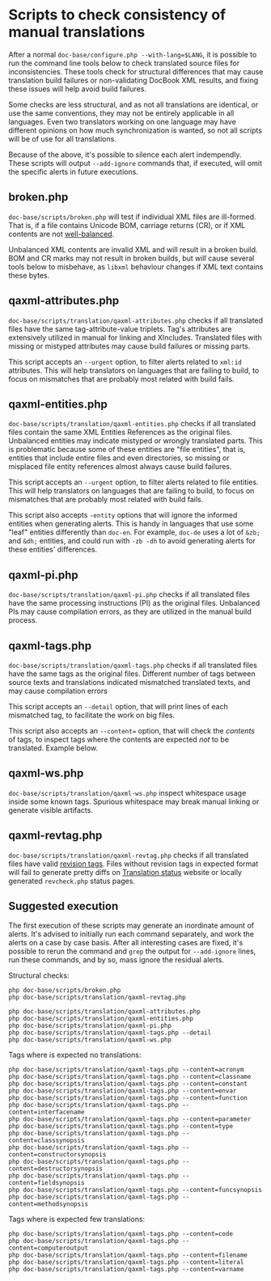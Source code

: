 # Scripts to check consistency of manual translations

After a normal `doc-base/configure.php --with-lang=$LANG`, it is possible to
run the command line tools below to check translated source files
for inconsistencies. These tools check for structural differences
that may cause translation build failures or non-validating DocBook XML
results, and fixing these issues will help avoid build failures.

Some checks are less structural, and as not all translations are identical,
or use the same conventions, they may not be entirely applicable in all
languages. Even two translators working on one language may have different
opinions on how much synchronization is wanted, so not all scripts will be of
use for all translations.

Because of the above, it's possible to silence each alert indempendly. These
scripts will output `--add-ignore` commands that, if executed, will omit the
specific alerts in future executions.

## broken.php

`doc-base/scripts/broken.php` will test if individual XML files are
ill-formed. That is, if a file contains Unicode BOM, carriage returns (CR),
or if XML contents are not
[well-balanced](https://www.w3.org/TR/xml-fragment/#defn-well-balanced).

Unbalanced XML contents are invalid XML and will result in a broken build.
BOM and CR marks may not result in broken builds, but *will* cause several
tools below to misbehave, as `libxml` behaviour changes if XML text contains
these bytes.

## qaxml-attributes.php

`doc-base/scripts/translation/qaxml-attributes.php` checks if all translated
files have the same tag-attribute-value triplets. Tag's attributes are
extensively utilized in manual for linking and XIncludes. Translated files
with missing or mistyped attributes may cause build failures or missing parts.

This script accepts an `--urgent` option, to filter alerts related to `xml:id`
attributes. This will help translators on languages that are failing to build,
to focus on mismatches that are probably most related with build fails.

## qaxml-entities.php

`doc-base/scripts/translation/qaxml-entities.php` checks if all translated
files contain the same XML Entities References as the original files.
Unbalanced entities may indicate mistyped or wrongly translated parts. This
is problematic because some of these entities are "file
entities", that is, entities that include entire files and even directories,
so missing or misplaced file entity references almost always cause build
failures.

This script accepts an `--urgent` option, to filter alerts related to file
entities. This will help translators on languages that are failing to build,
to focus on mismatches that are probably most related with build fails.

This script also accepts `-entity` options that will ignore the informed
entities when generating alerts. This is handy in languages that use some
"leaf" entities differently than `doc-en`. For example, `doc-de` uses a lot of
`&zb;` and `&dh;` entities, and could run with `-zb -dh` to avoid generating
alerts for these entities' differences.

## qaxml-pi.php

`doc-base/scripts/translation/qaxml-pi.php` checks if all translated files have
the same processing instructions (PI) as the original files. Unbalanced PIs may
cause compilation errors, as they are utilized in the manual build process.

## qaxml-tags.php

`doc-base/scripts/translation/qaxml-tags.php` checks if all translated files
have the same tags as the original files. Different number of tags between
source texts and translations indicated mismatched translated texts, and may
cause compilation errors

This script accepts an `--detail` option, that will print lines of each
mismatched tag, to facilitate the work on big files.

This script also accepts an `--content=` option, that will check the
*contents* of tags, to inspect tags where the contents are expected *not* to
be translated. Example below.

## qaxml-ws.php

`doc-base/scripts/translation/qaxml-ws.php` inspect whitespace usage inside
some known tags. Spurious whitespace may break manual linking or generate
visible artifacts.

## qaxml-revtag.php

`doc-base/scripts/translation/qaxml-revtag.php` checks if all translated
files have valid [revision tags](https://doc.php.net/guide/translating.md).
Files without revision tags in expected format will fail to generate pretty
diffs on [Translation status](https://doc.php.net/revcheck.php) website or
locally generated `revcheck.php` status pages.

## Suggested execution

The first execution of these scripts may generate an inordinate amount of
alerts. It's advised to initially run each command separately, and work the
alerts on a case by case basis. After all interesting cases are fixed,
it's possible to rerun the command and `grep` the output for `--add-ignore`
lines, run these commands, and by so, mass ignore the residual alerts.

Structural checks:

```
php doc-base/scripts/broken.php
php doc-base/scripts/translation/qaxml-revtag.php

php doc-base/scripts/translation/qaxml-attributes.php
php doc-base/scripts/translation/qaxml-entities.php
php doc-base/scripts/translation/qaxml-pi.php
php doc-base/scripts/translation/qaxml-tags.php --detail
php doc-base/scripts/translation/qaxml-ws.php
```

Tags where is expected no translations:

```
php doc-base/scripts/translation/qaxml-tags.php --content=acronym
php doc-base/scripts/translation/qaxml-tags.php --content=classname
php doc-base/scripts/translation/qaxml-tags.php --content=constant
php doc-base/scripts/translation/qaxml-tags.php --content=envar
php doc-base/scripts/translation/qaxml-tags.php --content=function
php doc-base/scripts/translation/qaxml-tags.php --content=interfacename
php doc-base/scripts/translation/qaxml-tags.php --content=parameter
php doc-base/scripts/translation/qaxml-tags.php --content=type
php doc-base/scripts/translation/qaxml-tags.php --content=classsynopsis
php doc-base/scripts/translation/qaxml-tags.php --content=constructorsynopsis
php doc-base/scripts/translation/qaxml-tags.php --content=destructorsynopsis
php doc-base/scripts/translation/qaxml-tags.php --content=fieldsynopsis
php doc-base/scripts/translation/qaxml-tags.php --content=funcsynopsis
php doc-base/scripts/translation/qaxml-tags.php --content=methodsynopsis
```

Tags where is expected few translations:

```
php doc-base/scripts/translation/qaxml-tags.php --content=code
php doc-base/scripts/translation/qaxml-tags.php --content=computeroutput
php doc-base/scripts/translation/qaxml-tags.php --content=filename
php doc-base/scripts/translation/qaxml-tags.php --content=literal
php doc-base/scripts/translation/qaxml-tags.php --content=varname
```
